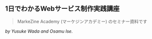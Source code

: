 ## 1日でわかるWebサービス制作実践講座

> MarkeZine Academy (マーケジンアカデミー) のセミナー資料です

*by Yusuke Wada and Osamu Ise.*




